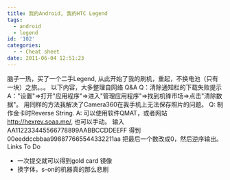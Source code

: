 ```yaml
---
title: 我的Android, 我的HTC Legend
tags:
  - android
  - legend
id: '102'
categories:
  - - Cheat sheet
date: 2011-06-04 12:51:23
---
```


脑子一热，买了一个二手Legend, 从此开始了我的刷机，重起，不换电池（只有一块）之旅。。。 以下内容，大多整理自网络 Q&A Q：清除通知栏的下载失败提示 A："设置"=>打开"应用程序"=>进入"管理应用程序"=>找到机锋市场=>点击"清除数据"。 用同样的方法我解决了Camera360在我手机上无法保存照片的问题。 Q: 制作金卡时Reverse String. A: 可以使用软件QMAT，或者网站 http://hexrev.soaa.me/, 也可以手动。 输入AA112233445566778899AABBCCDDEEFF 得到00eeddccbbaa998877665544332211aa 把最后一个数改成0，然后逆序输出。 Links To Do

*   一次提交就可以得到gold card 镜像
*   换字体，s-on的机器真的那么悲剧